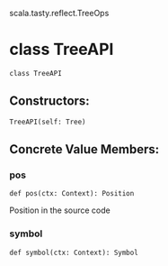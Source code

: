 scala.tasty.reflect.TreeOps
# class TreeAPI

<pre><code class="language-scala" >class TreeAPI</pre></code>
## Constructors:
<pre><code class="language-scala" >TreeAPI(self: Tree)</pre></code>

## Concrete Value Members:
### pos
<pre><code class="language-scala" >def pos(ctx: Context): Position</pre></code>
Position in the source code

### symbol
<pre><code class="language-scala" >def symbol(ctx: Context): Symbol</pre></code>

